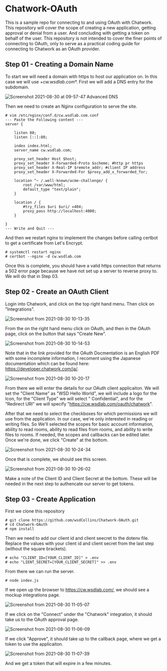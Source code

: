# Chatwork-OAuth

This is a sample repo for connecting to and using OAuth with Chatwork. This
repository will cover the scope of creating a new application, getting approval
or denial from a user. And concluding with getting a token on behalf of the 
user. This repository is not intended to cover the finer points of connecting
to OAuth, only to serve as a practical coding guide for connecting to 
Chatwork as an OAuth provider.

## Step 01 - Creating a Domain Name

To start we will need a domain with https to host our application on. In this case we will
use *+cw.wsdlab.com**. First we will add a DNS entry for the subdomain. 

![Screenshot 2021-08-30 at 09-57-47 Advanced DNS](https://user-images.githubusercontent.com/5259968/131271825-85231c0a-2aa4-49a7-9af8-d1b063b6001c.png)

Then we need to create an Nginx configuration to serve the site. 

```
# vim /etc/nginx/conf.d/cw.wsdlab.com.conf
--- Paste the Following content ---
server {

    listen 80;
    listen [::]:80;

    index index.html;
    server_name cw.wsdlab.com;

    proxy_set_header Host $host;
    proxy_set_header X-Forwarded-Proto $scheme; #http pr https
    proxy_set_header X-Real-IP $remote_addr; #client IP address
    proxy_set_header X-Forwarded-For $proxy_add_x_forwarded_for;

    location ^~ /.well-known/acme-challenge/ {
        root /var/www/html;
        default_type "text/plain";
    }

    location / {
        #try_files $uri $uri/ =404;
        proxy_pass http://localhost:4000;
    }

}
--- Write and Quit ---
```

And then we restart nginx to implement the changes before calling certbot
to get a certificate from Let's Encrypt.

```
# systemctl restart nginx
# certbot --nginx -d cw.wsdlab.com
```

Once this is complete, you should have a valid https connection that returns
a 502 error page because we have not set up a server to reverse proxy to. 
We will do that in Step 03.

## Step 02 - Create an OAuth Client

Login into Chatwork, and click on the top right hand menu. Then click on "Integrations".

![Screenshot from 2021-08-30 10-13-35](https://user-images.githubusercontent.com/5259968/131272379-69f384df-1f02-41a9-bf83-f64415b73ce8.png)

From the on the right hand menu click on OAuth, and then in the OAuth page, click on the 
button that says "Create New".

![Screenshot from 2021-08-30 10-14-53](https://user-images.githubusercontent.com/5259968/131272430-8968b842-a6c9-4c6a-915b-2158f1521ce6.png)

Note that in the link provided for the OAuth Docmentation is an English PDF with some incomplete
information, I recoment using the Japanese documentation which can be found here: https://developer.chatwork.com/ja/.

![Screenshot from 2021-08-30 10-20-17](https://user-images.githubusercontent.com/5259968/131272796-b544d8ff-a9fc-4d49-8d27-674d28de616f.png)

From there we will enter the details for our OAuth client applicaiton. We will set the "Client Name" as "WSD Hello World", we will include a logo for the Icon, for the "Client Type" we will select " Confidential", and for the "Redirect URI" we will specify "https://cw.wsdlab.com/oauth/chatwork". 

After that we need to select the checkboxes for which permissions we will use from the application. In our case, we're only interested in reading or writing files. So We'll selected the scopes for basic account information, ability to read rooms, ability to read files from rooms, and ability to write files to rooms. If needed, the scopes and callbacks can be edited later. Once we're done, we click "Create" at the bottom.

![Screenshot from 2021-08-30 10-24-34](https://user-images.githubusercontent.com/5259968/131273014-684ae378-fece-46a8-9220-79664e19c856.png)

Once that is complete, we should see this screen.

![Screenshot from 2021-08-30 10-26-02](https://user-images.githubusercontent.com/5259968/131273103-462c0b04-0a68-40f6-85c7-980c997771a1.png)

Make a note of the Client ID and Client Secret at the bottom. These will be needed in the next step to authencate our server to get tokens.

## Step 03 - Create Application

First we clone this repository

```
# git clone https://github.com/wsdCollins/Chatwork-OAuth.git
# cd Chatwork-OAuth
# npm install
```

Then we need to add our client id and client seecret to the dotenv file. Replace the values
with your client id and client secret from the last step (without the square brackets).

```
# echo "CLIENT_ID=[YOUR_CLIENT_ID]" > .env
# echo "LIENT_SECRET=[YOUR_CLIENT_SECRET]" >> .env
```

From there we can run the server.

```
# node index.js
```

If we open up the browser to https://cw.wsdlab.com/, we should see a mockup integrations page.

![Screenshot from 2021-08-30 11-05-07](https://user-images.githubusercontent.com/5259968/131275414-9fb6dfcd-23e0-4ffe-b5d8-7bf1b84f8728.png)

If we click on the "Connect" under the "Chatwork" integration, it should take us to the OAuth approval page.

![Screenshot from 2021-08-30 11-06-09](https://user-images.githubusercontent.com/5259968/131275498-275f6e84-5011-4347-bb92-5f04f860a8e8.png)

If we click "Approve", it should take up to the callback page, where we get a token to use the applicaiton.

![Screenshot from 2021-08-30 11-07-39](https://user-images.githubusercontent.com/5259968/131275585-a127a9f6-35ac-4003-adfd-6e52048e1232.png)

And we get a token that will expire in a few minutes. 
